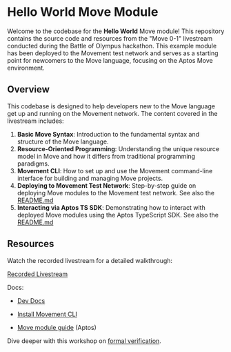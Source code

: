 # Hello World Move Module

Welcome to the codebase for the **Hello World** Move module! This repository contains the source code and resources from the "Move 0-1" livestream conducted during the Battle of Olympus hackathon. This example module has been deployed to the Movement test network and serves as a starting point for newcomers to the Move language, focusing on the Aptos Move environment.

## Overview

This codebase is designed to help developers new to the Move language get up and running on the Movement network. The content covered in the livestream includes:

1. **Basic Move Syntax**: Introduction to the fundamental syntax and structure of the Move language.
2. **Resource-Oriented Programming**: Understanding the unique resource model in Move and how it differs from traditional programming paradigms.
3. **Movement CLI**: How to set up and use the Movement command-line interface for building and managing Move projects.
4. **Deploying to Movement Test Network**: Step-by-step guide on deploying Move modules to the Movement test network. See also the [README.md](./sources/README.md)
5. **Interacting via Aptos TS SDK**: Demonstrating how to interact with deployed Move modules using the Aptos TypeScript SDK. See also the [README.md](./node_scripts//README.md)

## Resources


Watch the recorded livestream for a detailed walkthrough:

[Recorded Livestream](https://www.youtube.com/live/gXPOvOjr9lM)

Docs: 

- [Dev Docs](https://docs.movementnetwork.xyz/devs/getstarted)

- [Install Movement CLI](https://docs.movementnetwork.xyz/devs/movementcli)

- [Move module guide](https://aptos.dev/en/build/guides/first-move-module) (Aptos)

Dive deeper with this workshop on [formal verification](https://www.youtube.com/watch?v=arNowpvckcQ). 